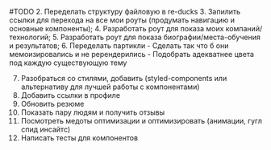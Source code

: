 #TODO
2. Переделать структуру файловую в re-ducks
3. Запилить ссылки для перехода на все мои роуты (продумать навигацию и основные компоненты);
4. Разработать роут для показа моих 
компаний/технологий;
5. Разработать роут для показа биографии/места-обучения и результатов;
6. Переделать партикли
    - Сделать так что б они мемоизировались и не ререндерились
    - Подобрать адекватнее цвета под каждую существующую тему
    
7. Разобраться со стилями, добавить (styled-components или альтернативу для лучшей работы с компонентами)
8. Добавить ссылки в профиле
9. Обновить резюме
10. Показать пару людям и получить отзывы
11. Посмотреть медоты оптимизации и оптимизировать (анимации, гугл спид инсайтс)
12. Написать тесты для компонентов


[comment]: <> (0. Купить домен - задеплоить.)
